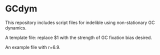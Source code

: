 # GCdym

This repository includes script files for indelible using non-stationary GC dynamics.

A template file: replace $1 with the strength of GC fixation bias desired.

An example file with r=6.9.
